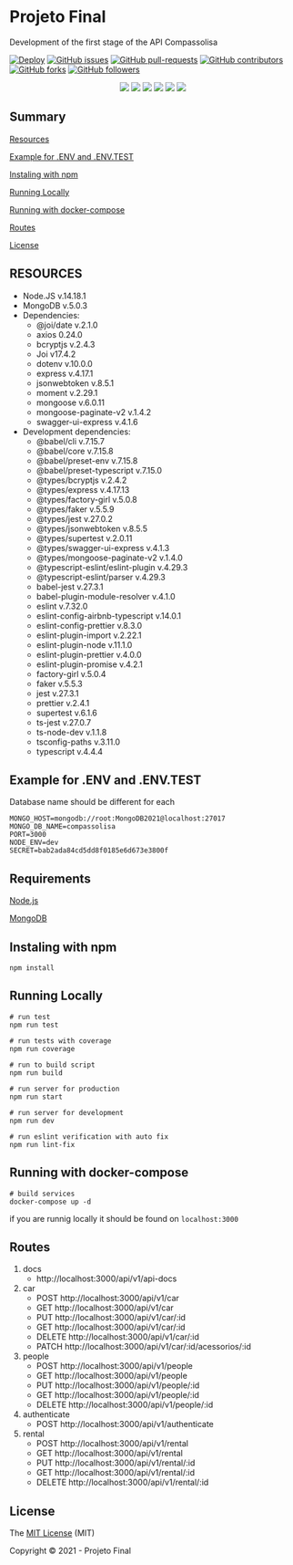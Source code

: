 # Projeto Final

Development of the first stage of the API Compassolisa

[![Deploy](https://github.com/JuniorZilles/projeto_final/actions/workflows/main.yml/badge.svg)](https://github.com/JuniorZilles/projeto_final/actions/workflows/main.yml)
[![GitHub issues](https://img.shields.io/github/issues/JuniorZilles/projeto_final.svg)](https://GitHub.com/JuniorZilles/projeto_final/issues/)
[![GitHub pull-requests](https://img.shields.io/github/issues-pr/JuniorZilles/projeto_final.svg)](https://GitHub.com/JuniorZilles/projeto_final/pull/)
[![GitHub contributors](https://img.shields.io/github/contributors/JuniorZilles/projeto_final.svg)](https://GitHub.com/JuniorZilles/projeto_final/graphs/contributors/)
[![GitHub forks](https://img.shields.io/github/forks/JuniorZilles/projeto_final.svg?style=social&label=Fork&maxAge=2592000)](https://GitHub.com/JuniorZilles/projeto_final/network/)
[![GitHub followers](https://img.shields.io/github/followers/JuniorZilles.svg?style=social&label=Follow&maxAge=2592000)](https://github.com/JuniorZilles?tab=followers)

<p align="center">
   <img src="http://img.shields.io/static/v1?label=License&message=MIT&color=red&style=for-the-badge"/>
   <img src="http://img.shields.io/static/v1?label=Node&message=14.18.1&color=green&style=for-the-badge&logo=node.js"/>
   <img src="http://img.shields.io/static/v1?label=MongoDB&message=5.0.3&color=green&style=for-the-badge&logo=mongodb"/>
   <img src="http://img.shields.io/static/v1?label=Typescript&message=4.4.4&color=blue&style=for-the-badge&logo=typescript"/>
   <img src="http://img.shields.io/static/v1?label=express&message=4.17.1&color=blue&style=for-the-badge&logo=express"/>
   <img src="http://img.shields.io/static/v1?label=STATUS&message=EM%20DESENVOLVIMENTO&color=yellow&style=for-the-badge"/>
</p>

## Summary

[Resources](#resources)

[Example for .ENV and .ENV.TEST](#example-for-.env-and-.env.test)

[Instaling with npm](#instaling-with-npm)

[Running Locally](#running-locally)

[Running with docker-compose](#running-with-docker-compose)

[Routes](#routes)

[License](#license)

## RESOURCES

- Node.JS v.14.18.1
- MongoDB v.5.0.3
- Dependencies:
  - @joi/date v.2.1.0
  - axios 0.24.0
  - bcryptjs v.2.4.3
  - Joi v17.4.2
  - dotenv v.10.0.0
  - express v.4.17.1
  - jsonwebtoken v.8.5.1
  - moment v.2.29.1
  - mongoose v.6.0.11
  - mongoose-paginate-v2 v.1.4.2
  - swagger-ui-express v.4.1.6
- Development dependencies:
  - @babel/cli v.7.15.7
  - @babel/core v.7.15.8
  - @babel/preset-env v.7.15.8
  - @babel/preset-typescript v.7.15.0
  - @types/bcryptjs v.2.4.2
  - @types/express v.4.17.13
  - @types/factory-girl v.5.0.8
  - @types/faker v.5.5.9
  - @types/jest v.27.0.2
  - @types/jsonwebtoken v.8.5.5
  - @types/supertest v.2.0.11
  - @types/swagger-ui-express v.4.1.3
  - @types/mongoose-paginate-v2 v.1.4.0
  - @typescript-eslint/eslint-plugin v.4.29.3
  - @typescript-eslint/parser v.4.29.3
  - babel-jest v.27.3.1
  - babel-plugin-module-resolver v.4.1.0
  - eslint v.7.32.0
  - eslint-config-airbnb-typescript v.14.0.1
  - eslint-config-prettier v.8.3.0
  - eslint-plugin-import v.2.22.1
  - eslint-plugin-node v.11.1.0
  - eslint-plugin-prettier v.4.0.0
  - eslint-plugin-promise v.4.2.1
  - factory-girl v.5.0.4
  - faker v.5.5.3
  - jest v.27.3.1
  - prettier v.2.4.1
  - supertest v.6.1.6
  - ts-jest v.27.0.7
  - ts-node-dev v.1.1.8
  - tsconfig-paths v.3.11.0
  - typescript v.4.4.4

## Example for .ENV and .ENV.TEST

Database name should be different for each

```
MONGO_HOST=mongodb://root:MongoDB2021@localhost:27017
MONGO_DB_NAME=compassolisa
PORT=3000
NODE_ENV=dev
SECRET=bab2ada84cd5dd8f0185e6d673e3800f
```

## Requirements

[Node.js](https://nodejs.org/en/)

[MongoDB](https://www.mongodb.com/pt-br)

## Instaling with npm

```
npm install
```

## Running Locally

```
# run test
npm run test

# run tests with coverage
npm run coverage

# run to build script
npm run build

# run server for production
npm run start

# run server for development
npm run dev

# run eslint verification with auto fix
npm run lint-fix
```

## Running with docker-compose

```
# build services
docker-compose up -d
```

if you are runnig locally it should be found on `localhost:3000`

## Routes

1. docs
   - http://localhost:3000/api/v1/api-docs
2. car
   - POST http://localhost:3000/api/v1/car
   - GET http://localhost:3000/api/v1/car
   - PUT http://localhost:3000/api/v1/car/:id
   - GET http://localhost:3000/api/v1/car/:id
   - DELETE http://localhost:3000/api/v1/car/:id
   - PATCH http://localhost:3000/api/v1/car/:id/acessorios/:id
3. people
   - POST http://localhost:3000/api/v1/people
   - GET http://localhost:3000/api/v1/people
   - PUT http://localhost:3000/api/v1/people/:id
   - GET http://localhost:3000/api/v1/people/:id
   - DELETE http://localhost:3000/api/v1/people/:id
4. authenticate
   - POST http://localhost:3000/api/v1/authenticate
5. rental
   - POST http://localhost:3000/api/v1/rental
   - GET http://localhost:3000/api/v1/rental
   - PUT http://localhost:3000/api/v1/rental/:id
   - GET http://localhost:3000/api/v1/rental/:id
   - DELETE http://localhost:3000/api/v1/rental/:id

## License

The [MIT License]() (MIT)

Copyright :copyright: 2021 - Projeto Final
